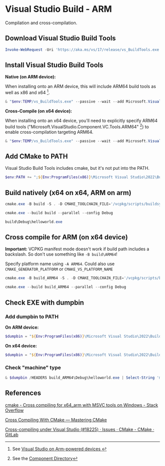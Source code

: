 # Visual Studio Build - ARM

Compilation and cross-compilation.

## Download Visual Studio Build Tools

```PowerShell
Invoke-WebRequest -Uri 'https://aka.ms/vs/17/release/vs_BuildTools.exe' -OutFile "$env:TEMP/vs_BuildTools.exe"
```

## Install Visual Studio Build Tools

**Native (on ARM device):**

When installing onto an ARM device, this will include ARM64 build tools as well as x86 and x64 [^1].

```PowerShell
& "$env:TEMP/vs_BuildTools.exe" --passive --wait --add Microsoft.VisualStudio.Workload.VCTools --includeRecommended
```

**Cross-Compile (on x64 device):**

When installing onto an x64 device, you'll need to explicitly specify ARM64 build tools ("Microsoft.VisualStudio.Component.VC.Tools.ARM64" [^2]) to enable cross-compilation targeting ARM64.

```PowerShell
& "$env:TEMP/vs_BuildTools.exe" --passive --wait --add Microsoft.VisualStudio.Workload.VCTools --includeRecommended --add Microsoft.VisualStudio.Component.VC.Tools.ARM64
```

[^1]: See [Visual Studio on Arm-powered devices
](https://learn.microsoft.com/en-us/visualstudio/install/visual-studio-on-arm-devices?view=vs-2022)

[^2]: See the [Component Directory](https://learn.microsoft.com/en-us/visualstudio/install/workload-component-id-vs-build-tools?view=vs-2022)

## Add CMake to PATH

Visual Studio Build Tools includes cmake, but it's not put into the PATH.

```PowerShell
$env:PATH += ";${Env:ProgramFiles(x86)}\Microsoft Visual Studio\2022\BuildTools\Common7\IDE\CommonExtensions\Microsoft\CMake\CMake\bin"
```
## Build natively (x64 on x64, ARM on arm)

```PowerShell
cmake.exe -B build -S . -D CMAKE_TOOLCHAIN_FILE='/vcpkg/scripts/buildsystems/vcpkg.cmake'

cmake.exe --build build --parallel --config Debug

build\Debug\helloworld.exe
```

## Cross compile for ARM (on x64 device)

**Important:** VCPKG manifest mode doesn't work if build path includes a backslash.  So don't use something like `-B build\ARM64`!

Specify platform name using `-A ARM64`. Could also use `CMAKE_GENERATOR_PLATFORM` or `CMAKE_VS_PLATFORM_NAME`

```PowerShell
cmake.exe -B build_ARM64 -S . -D CMAKE_TOOLCHAIN_FILE='/vcpkg/scripts/buildsystems/vcpkg.cmake' -A ARM64

cmake.exe --build build_ARM64 --parallel --config Debug
```

## Check EXE with dumpbin

### Add dumpbin to PATH

**On ARM device:**

```PowerShell
$dumpbin = "${Env:ProgramFiles(x86)}\Microsoft Visual Studio\2022\BuildTools\VC\Tools\MSVC\14.35.32215\bin\Hostarm64\x64\dumpbin.exe"
```

**On x64 device:**

```PowerShell
$dumpbin = "${Env:ProgramFiles(x86)}\Microsoft Visual Studio\2022\BuildTools\VC\Tools\MSVC\14.35.32215\bin\Hostx64\x64\dumpbin.exe"
```

### Check "machine" type

```PowerShell
& $dumpbin /HEADERS build_ARM64\Debug\helloworld.exe | Select-String 'machine' -SimpleMatch
```

## References

[cmake - Cross compiling for x64_arm with MSVC tools on Windows - Stack Overflow](https://stackoverflow.com/questions/66063056/cross-compiling-for-x64-arm-with-msvc-tools-on-windows)

[Cross Compiling With CMake — Mastering CMake](https://cmake.org/cmake/help/book/mastering-cmake/chapter/Cross%20Compiling%20With%20CMake.html)

[Cross-compiling under Visual Studio (#18225) · Issues · CMake - CMake · GitLab](https://gitlab.kitware.com/cmake/cmake/-/issues/18225)
